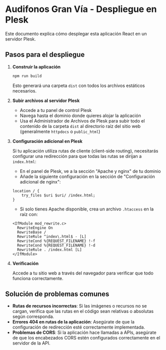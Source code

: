 # Audifonos Gran Vía - Despliegue en Plesk

Este documento explica cómo desplegar esta aplicación React en un servidor Plesk.

## Pasos para el despliegue

1. **Construir la aplicación**

   ```bash
   npm run build
   ```

   Esto generará una carpeta `dist` con todos los archivos estáticos necesarios.

2. **Subir archivos al servidor Plesk**

   - Accede a tu panel de control Plesk
   - Navega hasta el dominio donde quieres alojar la aplicación
   - Usa el Administrador de Archivos de Plesk para subir todo el contenido de la carpeta `dist` al directorio raíz del sitio web (generalmente `httpdocs` o `public_html`)

3. **Configuración adicional en Plesk**

   Si tu aplicación utiliza rutas de cliente (client-side routing), necesitarás configurar una redirección para que todas las rutas se dirijan a `index.html`:

   - En el panel de Plesk, ve a la sección "Apache y nginx" de tu dominio
   - Añade la siguiente configuración en la sección de "Configuración adicional de nginx":

   ```
   location / {
       try_files $uri $uri/ /index.html;
   }
   ```

   - Si solo tienes Apache disponible, crea un archivo `.htaccess` en la raíz con:

   ```
   <IfModule mod_rewrite.c>
     RewriteEngine On
     RewriteBase /
     RewriteRule ^index\.html$ - [L]
     RewriteCond %{REQUEST_FILENAME} !-f
     RewriteCond %{REQUEST_FILENAME} !-d
     RewriteRule . /index.html [L]
   </IfModule>
   ```

4. **Verificación**

   Accede a tu sitio web a través del navegador para verificar que todo funciona correctamente.

## Solución de problemas comunes

- **Rutas de recursos incorrectas**: Si las imágenes o recursos no se cargan, verifica que las rutas en el código sean relativas o absolutas según corresponda.
- **Errores 404 en rutas de la aplicación**: Asegúrate de que la configuración de redirección esté correctamente implementada.
- **Problemas de CORS**: Si la aplicación hace llamadas a APIs, asegúrate de que los encabezados CORS estén configurados correctamente en el servidor de la API.
